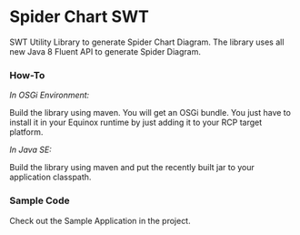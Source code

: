 # Spider Chart SWT

SWT Utility Library to generate Spider Chart Diagram. The library uses all new Java 8 Fluent API to generate Spider Diagram.

### How-To

*In OSGi Environment:*

Build the library using maven. You will get an OSGi bundle. You just have to install it in your Equinox runtime by just adding it to your RCP target platform.

*In Java SE:*

Build the library using maven and put the recently built jar to your application classpath.

### Sample Code

Check out the Sample Application in the project.

